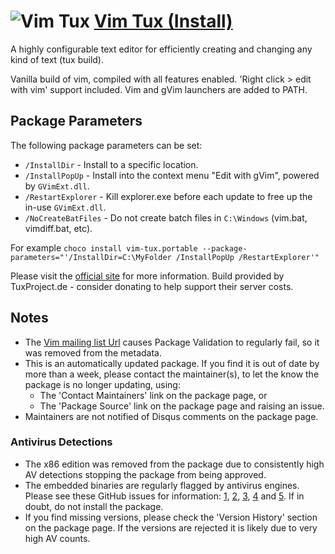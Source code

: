 # ![Vim Tux](https://cdn.jsdelivr.net/gh/pauby/ChocoPackages@c134fd7/icons/vim-tux.svg "Vim Logo") [Vim Tux (Install)](https://chocolatey.org/packages/vim-tux.install)

A highly configurable text editor for efficiently creating and changing any kind of text (tux build).

Vanilla build of vim, compiled with all features enabled. 'Right click &gt; edit with vim' support included. Vim and gVim launchers are added to PATH.

## Package Parameters

The following package parameters can be set:

* `/InstallDir`       - Install to a specific location.
* `/InstallPopUp`     - Install into the context menu "Edit with gVim", powered by `GVimExt.dll`.
* `/RestartExplorer`  - Kill explorer.exe before each update to free up the in-use `GVimExt.dll`.
* `/NoCreateBatFiles` - Do not create batch files in `C:\Windows` (vim.bat, vimdiff.bat, etc).

For example `choco install vim-tux.portable --package-parameters="'/InstallDir=C:\MyFolder /InstallPopUp /RestartExplorer'"`

Please visit the [official site](https://tuxproject.de/projects/vim/) for more information.
Build provided by TuxProject.de - consider donating to help support their server costs.

## Notes

* The [Vim mailing list Url](http://www.vim.org/maillist.php) causes Package Validation to regularly fail, so it was removed from the metadata.
* This is an automatically updated package. If you find it is out of date by more than a week, please contact the maintainer(s), to let the know the package is no longer updating, using:
    * The 'Contact Maintainers' link on the package page, or
    * The 'Package Source' link on the package page and raising an issue.
* Maintainers are not notified of Disqus comments on the package page.

### Antivirus Detections

* The x86 edition was removed from the package due to consistently high AV detections stopping the package from being approved.
* The embedded binaries are regularly flagged by antivirus engines. Please see these GitHub issues for information: [1](https://github.com/vim/vim/issues/2933), [2](https://github.com/vim/vim/issues/2961), [3](https://github.com/vim/vim-win32-installer/issues/36), [4](https://github.com/vim/vim-win32-installer/issues/53) and [5](https://github.com/vim/vim/issues/2895). If in doubt, do not install the package.
* If you find missing versions, please check the 'Version History' section on the package page. If the versions are rejected it is likely due to very high AV counts.
